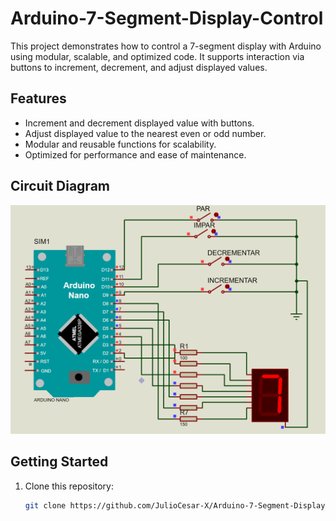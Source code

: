 # Arduino-7-Segment-Display-Control
This project demonstrates how to control a 7-segment display with Arduino using modular, scalable, and optimized code. It supports interaction via buttons to increment, decrement, and adjust displayed values.

## Features

- Increment and decrement displayed value with buttons.
- Adjust displayed value to the nearest even or odd number.
- Modular and reusable functions for scalability.
- Optimized for performance and ease of maintenance.

## Circuit Diagram

![Circuit Diagram](assets/circuit_diagram.png)

## Getting Started

1. Clone this repository:
   ```bash
   git clone https://github.com/JulioCesar-X/Arduino-7-Segment-Display-Control.git
